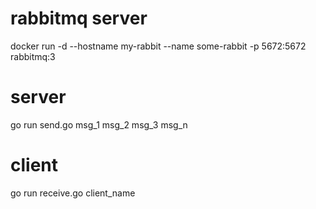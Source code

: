 # rabbitmq server

docker run -d --hostname my-rabbit --name some-rabbit -p 5672:5672 rabbitmq:3

# server

go run send.go msg_1 msg_2 msg_3 msg_n

# client

go run receive.go client_name
